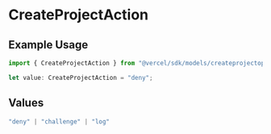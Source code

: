 # CreateProjectAction

## Example Usage

```typescript
import { CreateProjectAction } from "@vercel/sdk/models/createprojectop.js";

let value: CreateProjectAction = "deny";
```

## Values

```typescript
"deny" | "challenge" | "log"
```